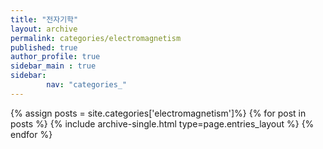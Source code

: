 ```yaml
---
title: "전자기학"
layout: archive
permalink: categories/electromagnetism
published: true
author_profile: true
sidebar_main : true
sidebar:
        nav: "categories_"
---
```


{% assign posts = site.categories['electromagnetism']%}
{% for post in posts %}
  {% include archive-single.html type=page.entries_layout %}
{% endfor %}